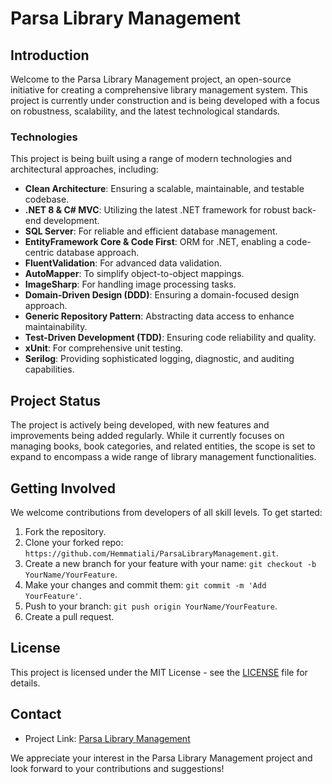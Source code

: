 # Parsa Library Management

## Introduction
Welcome to the Parsa Library Management project, an open-source initiative for creating a comprehensive library management system. This project is currently under construction and is being developed with a focus on robustness, scalability, and the latest technological standards.

### Technologies
This project is being built using a range of modern technologies and architectural approaches, including:
- **Clean Architecture**: Ensuring a scalable, maintainable, and testable codebase.
- **.NET 8 & C# MVC**: Utilizing the latest .NET framework for robust back-end development.
- **SQL Server**: For reliable and efficient database management.
- **EntityFramework Core & Code First**: ORM for .NET, enabling a code-centric database approach.
- **FluentValidation**: For advanced data validation.
- **AutoMapper**: To simplify object-to-object mappings.
- **ImageSharp**: For handling image processing tasks.
- **Domain-Driven Design (DDD)**: Ensuring a domain-focused design approach.
- **Generic Repository Pattern**: Abstracting data access to enhance maintainability.
- **Test-Driven Development (TDD)**: Ensuring code reliability and quality.
- **xUnit**: For comprehensive unit testing.
- **Serilog**: Providing sophisticated logging, diagnostic, and auditing capabilities.

## Project Status
The project is actively being developed, with new features and improvements being added regularly. While it currently focuses on managing books, book categories, and related entities, the scope is set to expand to encompass a wide range of library management functionalities.

## Getting Involved
We welcome contributions from developers of all skill levels. To get started:
1. Fork the repository.
2. Clone your forked repo: `https://github.com/Hemmatiali/ParsaLibraryManagement.git`.
3. Create a new branch for your feature with your name: `git checkout -b YourName/YourFeature`.
4. Make your changes and commit them: `git commit -m 'Add YourFeature'`.
5. Push to your branch: `git push origin YourName/YourFeature`.
6. Create a pull request.

## License
This project is licensed under the MIT License - see the [LICENSE](LICENSE.txt) file for details.

## Contact
- Project Link: [Parsa Library Management](https://github.com/Hemmatiali/ParsaLibraryManagement)

We appreciate your interest in the Parsa Library Management project and look forward to your contributions and suggestions!

